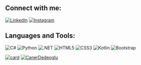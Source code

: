 

## Connect with me:
[![LinkedIn](https://img.shields.io/badge/LinkedIn-0077B5?style=for-the-badge&logo=linkedin&logoColor=white)](https://www.linkedin.com/in/caner-dedeo%C4%9Flu-b7153b1b9/) [![Instagram](https://img.shields.io/badge/Instagram-E4405F?style=for-the-badge&logo=instagram&logoColor=white)](https://www.instagram.com/canerdedeogluu)

## Languages and Tools:
![C#](https://img.shields.io/badge/C%23-239120?style=for-the-badge&logo=c-sharp&logoColor=white) ![Python](https://img.shields.io/badge/Python-3776AB?style=for-the-badge&logo=python&logoColor=white) ![.NET](https://img.shields.io/badge/.NET-5C2D91?style=for-the-badge&logo=.net&logoColor=white) ![HTML5](https://img.shields.io/badge/HTML5-E34F26?style=for-the-badge&logo=html5&logoColor=white) ![CSS3](https://img.shields.io/badge/CSS3-1572B6?style=for-the-badge&logo=css3&logoColor=white) ![Kotlin](https://img.shields.io/badge/Kotlin-0095D5?&style=for-the-badge&logo=kotlin&logoColor=white) ![Bootstrap](https://img.shields.io/badge/Bootstrap-563D7C?style=for-the-badge&logo=bootstrap&logoColor=white)


[![card](https://github-readme-stats.vercel.app/api?username=CanerDedeoglu&theme=default)](https://github.com/CanerDedeoglu) [![CanerDedeoglu](https://github-readme-stats.vercel.app/api/top-langs/?username=CanerDedeoglu&layout=compact)](https://github.com/CanerDedeoglu)


